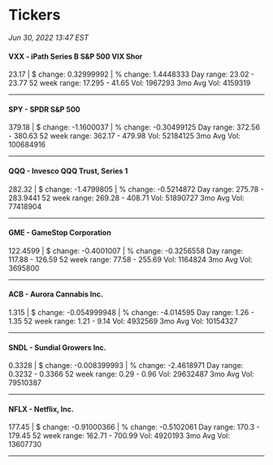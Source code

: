 # Tickers
*Jun 30, 2022 13:47 EST*

#### VXX - iPath Series B S&P 500 VIX Shor
23.17 | $ change: 0.32999992 | % change: 1.4448333
Day range: 23.02 - 23.77 52 week range: 17.295 - 41.65
Vol: 1967293 3mo Avg Vol: 4159319

---

#### SPY - SPDR S&P 500
379.18 | $ change: -1.1600037 | % change: -0.30499125
Day range: 372.56 - 380.63 52 week range: 362.17 - 479.98
Vol: 52184125 3mo Avg Vol: 100684916

---

#### QQQ - Invesco QQQ Trust, Series 1
282.32 | $ change: -1.4799805 | % change: -0.5214872
Day range: 275.78 - 283.9441 52 week range: 269.28 - 408.71
Vol: 51890727 3mo Avg Vol: 77418904

---

#### GME - GameStop Corporation
122.4599 | $ change: -0.4001007 | % change: -0.3256558
Day range: 117.88 - 126.59 52 week range: 77.58 - 255.69
Vol: 1164824 3mo Avg Vol: 3695800

---

#### ACB - Aurora Cannabis Inc.
1.315 | $ change: -0.054999948 | % change: -4.014595
Day range: 1.26 - 1.35 52 week range: 1.21 - 9.14
Vol: 4932569 3mo Avg Vol: 10154327

---

#### SNDL - Sundial Growers Inc.
0.3328 | $ change: -0.008399993 | % change: -2.4618971
Day range: 0.3232 - 0.3366 52 week range: 0.29 - 0.96
Vol: 29632487 3mo Avg Vol: 79510387

---

#### NFLX - Netflix, Inc.
177.45 | $ change: -0.91000366 | % change: -0.5102061
Day range: 170.3 - 179.45 52 week range: 162.71 - 700.99
Vol: 4920193 3mo Avg Vol: 13607730

---

